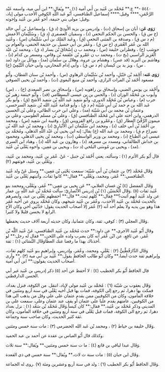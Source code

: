 ٥٤٤٠ -** ع:** مُحَمَّد بن عُبَيد بن أَبي أمية (١) ،** ويُقال:** ابن أَبي مية، واسمه عَبْد الرَّحْمَنِ،**** وقيل:**** إسماعيل الطنافسي، أَبُو عَبد اللَّهِ الكوفي الأحدب مولى إياد، وقيل: مولى بني حنيفة، أخو عُمَر بن عُبَيد وإخوته.

**رَوَى عَن:** أبان بن إسحاق (ت) ، وإدريس بن يزيد الأَودِيّ (د ق) ، وإسماعيل بْن أَبي خالد (خ س ق) ، والحسن بن الحكم النخعي (د) ، وسفيان العصفري (د ق) ، وسُلَيْمان الأعمش (م د س ق) ، وصدقة بن المثنى النخعي (ق) ، وعَبد المَلِك بن أَبي سُلَيْمان (س) ، وعُبَيد الله بن عُمَر العُمَري (خ س ق) ، وعُمَر بن أَبي حسيل بن حذيفة الحنفي، والعوام بن حوشب (خ) ، وفطرابن خليفة (س) ، ومحمد ب ن إِسْحَاقَ بْن يسار (د ق) ، ومحمد بْن عَبْد الْعَزِيز الراسبي (بخ ت) ، ومحمد ب ن عَمْرو بْن علقمة بْن وقاص، ومسعر بن كدام (د) ، وهاشم بن البريد (قد عس) ، وهشام بن عروة، وهلال بن سلمان (مد) ، ووائل بن داود (مد س) ، ويز يد بن كيسان (م د س ق) ، وأبي إدام المحاربي، وأبي حيان التَّيْمِيّ (خ) .

**رَوَى عَنه:** أَحْمَد بْن حَنْبَلٍ، وأحمد بْن سُلَيْمان الرهاوي (س) ، وأحمد بْن سنان القطان، وأَبُو مسعود أَحْمَد بْن الفرات الرازي، وأحمد بْن منيع البغوي (ت) ، وأحمد بْن يحيى الصوفي

(س) ، وأَحْمَد بن يونس الضبي، وإسحاق بن راهويه (س) ، وإسحاق بن نصر السعدي (خ) ، وأيوب بن مُحَمَّد الوزان (د) ، والحس ين بن عيسى البسطامي (قد) ، وأَبُو خيثمة زهير بْن حرب (م) ، وعباس بْن مُحَمَّد الدوري، وأَبُو سَعِيد عَبد اللَّهِ بْن سَعِيد الأشج (ق) ، وأبو بكر عَبد الله بن م حمد بْن أَبي شَيْبَة (م د ق) ، وأبو قدامة عُبَيد الله بْن سَعِيد السرخسي، وعثمان بْن محمد بن أَبي شَيْبَة (مد) ، وعلي ابن حرب الطائي، وعلي بْن الحسين الدرهمي، وابن أخته علي ابن مُحَمَّد الطنافسي (ق) ، وعلي بْن مسلم الطوسي، وعلي بن ميمون الرَّقِّيّ العطار (ق) ، وعَمْرو بن رافع القزويني (ق) ، وقتيبة ابن سَعِيد (س) ، ومحمد بن أَحْمَدَ بْن أَبي خلف (د) ، ومحمد ابن سُلَيْمان ابن الأَنْبارِيّ (د) ، ومحمد بْن عَبد الله بْن نمير(خ م ق) ، ومحمد بن عَبد الله (خ) يقال: إنه ابن يحيى بْن عَبْد اللَّهِ الذهلي، ومُحَمَّد بن عيسى ابن الطباع (د) ، ومحمد بن وزير الواسطي (ت) ، ومحمد بْن يحيى الذهلي، ومحمود بن خداش الطالقاني، ومسدد بن مسرهد (د) ، وهارون بن عَبد الله (د) ، وهناد ابن السري (مد) ، ويحيى بن مُوسَى البلخي (د ت) ، ويحيى بن مَعِين، وأخوه يَعْلَى بْن عُبَيد.

قال أَبُو بكر الأثرم (١) : وسألته، يعني أَحْمَد بْن حنبل - عَنْ. عُمَر بن عُبَيد، ومحمد بن عُبَيد، ويَعْلَى بن عُبَيد، فوثقهم (٢) .

وَقَال مُحَمَّد (٣) بن عثمان بْن أَبي شَيْبَة: سمعت يَحْيَى بْن مَعِين،** وسئل عَنْ ولد عُبَيد الطنافسي:** عُمَر، ومحمد، ويَعْلَى،** فقال:** كانوا ثقات، وأثبتهم يَعْلَى بن عُبَيد.

وَقَال المفضل (٤) بْن غسان الغلابي،** عَن يحيى بن مَعِين:** عُمَر، ويَعْلَى، ومحمد بنو عُبَيد ثقات (٥) .وَقَال الْحُسَيْن (١) بْن إدريس الأَنْصارِيّ: سألت مُحَمَّد بْن عَبد اللَّهِ بن عمار عن ولد عُبَيد أيهم أثبت؟** فقال:** كلهم ثبت،** قال:** أحفظهم يَعْلَى بن عبد، وأبصرهم بالحديث مُحَمَّد بن عُبَيد الأحدب، وعُمَر بن عُبَيد شيخهم، وكان مُحَمَّد يروي عن أخيه عُمَر هذا وهو بين يديه ولا يعلم أحد أنه (٢) عُمَر إلا أصحاب الحديث يقول: حَدَّثَنِي أخي وكان الأخ الرابع لا يحسن قليلا ولا كثيرا.

وَقَال العجلي (٣) : كوفي، ثقة، وكان عثمانيا، وكان حديثه أربعة آلاف حديث يحفظها.

وقال أَبُو عُبَيد الآجري،** عن داود:** حدث مُحَمَّد بن عُبَيد الطنافسي، عَنْ عُبَيد اللَّه بْن عُمَر، عن نَافِعٍ، عن ابْن عُمَر أنه كان يضرب ولده على اللحن،** فقال له رجل:** لو أخذناك بهذا ما رفعنا عنك العطاوَقَال النَّسَائي (١) : ثقة.

وَقَال الدَّارَقُطْنِيُّ (٢) : يَعْلَى، ومحمد، وعُمَر، وإدريس، وإبراهيم بنو عُبَيد كلهم ثقات، وإبراهيم ثقة حدث أيضا،** وكان أَبُو طالب الحافظ يقول:** عُبَيد بن أَبي مية (٣) ،** وأرى أصحاب الحديث يقولون:** ابن أَبي أمية.

قال الحافظ أَبُو بكر الخطيب (٤) : لا أحفظ عن أحد (٥) ذكر إدريس بن عُبَيد غير أبي الحسن الدارقطني.

وَقَال يعقوب بن شَيْبَة (٦) : مُحَمَّد بن عُبَيد مولى لإياد، انتقل. من الكوفة، فنزل بغداد، فمكث بها دهرا، ثم رجع إلى الكوفة، فمات بها قبل أخيه يَعْلَى في سنة أربع ومئتين في خلافة المأمون، وكان من الكوفيين ممن يقدم عثمان على علي وقل من يذهب الى هذا من الكوفيين، عامتهم يقدم عليا على عثمان أو يقف عند عثمان وعلي، سمعت علي بن المديني وذكر مُحَمَّد بن عُبَيد،** فقال:** كان كيساً.وَقَال مُحَمَّد بْن سَعْد (١) : نزل بغداد دهرا، ثم رجع الى الكوفة، فمات قبل يَعْلَى في سنة أربع ومئتين في خلافة المأمون، وكان ثقة كثير الحديث، وكان صاحب سنة وجماعة.

وَقَال خليفة بن خياط (٢) ، ومحمد بْن عَبد الله الحضرمي (٣) : مات سنة خمس ومئتين.

وكذلك قال أَبُو العباس بن عقدة عن أحمد بن عبد الحميد.

وَقَال عبدا لباقي بن قانع (٤) : ما ت سنة خمس ومئتين،** ويُقال:** سنة ثلاث.

وَقَال ابن حبان (٥) : مات سنة ث لاث،** ويُقال:** سنة خمس في ذي القعدة.

وَقَال الحافظ أَبُو بكر الخطيب (٦) : ولد في سنة أربع وعشرين ومئة (٧) .روى له الجماعة.